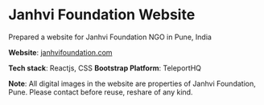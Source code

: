 # Janhvi Foundation Website
Prepared a website for Janhvi Foundation NGO in Pune, India

**Website**: [janhvifoundation.com](https://www.janhvifoundation.com/)

**Tech stack**: Reactjs, CSS
**Bootstrap Platform**: TeleportHQ

**Note**: All digital images in the website are properties of Janhvi Foundation, Pune. Please contact before reuse, reshare of any kind.
